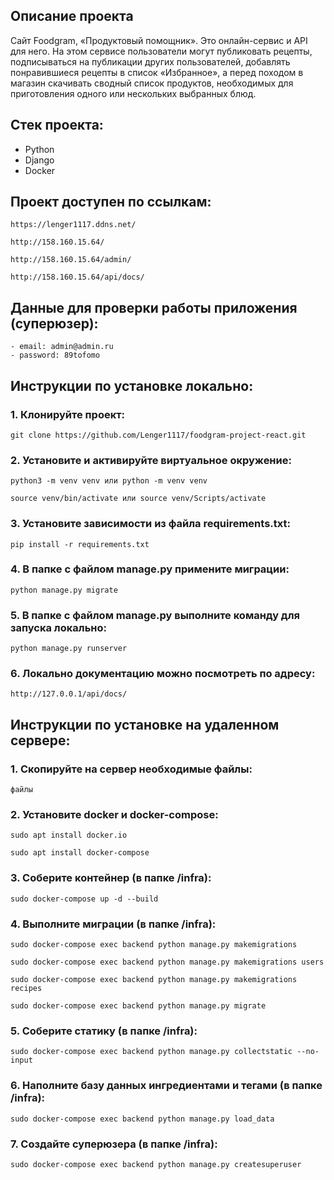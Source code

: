 ## Опиcание проекта
Сайт Foodgram, «Продуктовый помощник». Это онлайн-сервис и API для него. На этом сервисе пользователи могут публиковать рецепты, подписываться на публикации других пользователей, добавлять понравившиеся рецепты в список «Избранное», а перед походом в магазин скачивать сводный список продуктов, необходимых для приготовления одного или нескольких выбранных блюд.

## Стек проекта:
- Python
- Django
- Docker

## Проект доступен по ссылкам:
```
https://lenger1117.ddns.net/
```
```
http://158.160.15.64/
```
```
http://158.160.15.64/admin/
```
```
http://158.160.15.64/api/docs/
```

## Данные для проверки работы приложения (суперюзер):

```
- email: admin@admin.ru
- password: 89tofomo
```

## Инструкции по установке локально:
### 1. Клонируйте проект:
```
git clone https://github.com/Lenger1117/foodgram-project-react.git
```
### 2. Установите и активируйте виртуальное окружение:
```
python3 -m venv venv или python -m venv venv
```
```
source venv/bin/activate или source venv/Scripts/activate
```
### 3. Установите зависимости из файла requirements.txt:
```
pip install -r requirements.txt
```
### 4. В папке с файлом manage.py примените миграции:
```
python manage.py migrate
```
### 5. В папке с файлом manage.py выполните команду для запуска локально:
```
python manage.py runserver
```
### 6. Локально документацию можно посмотреть по адресу:
```
http://127.0.0.1/api/docs/
```

## Инструкции по установке на удаленном сервере:
### 1. Скопируйте на сервер необходимые файлы:
```
файлы
```
### 2. Установите docker и docker-compose:
```
sudo apt install docker.io
```
```
sudo apt install docker-compose
```
### 3. Соберите контейнер (в папке /infra):
```
sudo docker-compose up -d --build
```
### 4. Выполните миграции (в папке /infra):
```
sudo docker-compose exec backend python manage.py makemigrations
```
```
sudo docker-compose exec backend python manage.py makemigrations users
```
```
sudo docker-compose exec backend python manage.py makemigrations recipes
```
```
sudo docker-compose exec backend python manage.py migrate
```
### 5. Соберите статику (в папке /infra):
```
sudo docker-compose exec backend python manage.py collectstatic --no-input
```
### 6. Наполните базу данных ингредиентами и тегами (в папке /infra):
```
sudo docker-compose exec backend python manage.py load_data
```
### 7. Создайте суперюзера (в папке /infra):
```
sudo docker-compose exec backend python manage.py createsuperuser
```
